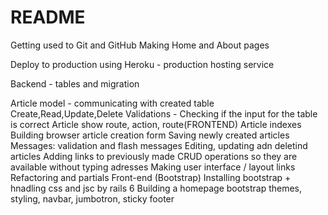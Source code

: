# README

Getting used to Git and GitHub
Making Home and About pages

Deploy to production using Heroku - production hosting service

Backend - tables and migration

Article model - communicating with created table
Create,Read,Update,Delete
Validations - Checking if the input for the table is correct
Article show route, action, route(FRONTEND)
Article indexes
Building browser article creation form
Saving newly created articles
Messages: validation and flash messages
Editing, updating adn deletind articles
Adding links to previously made CRUD operations so they are available without typing adresses
Making user interface / layout links
Refactoring and partials
Front-end (Bootstrap)
Installing bootstrap + hnadling css and jsc by rails 6
Building a homepage bootstrap themes, styling, navbar, jumbotron, sticky footer